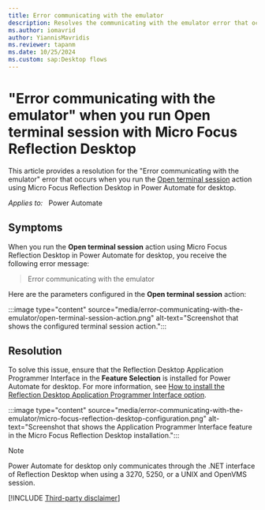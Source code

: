 ```yaml
---
title: Error communicating with the emulator
description: Resolves the communicating with the emulator error that occurs when you run the Open terminal session action in Power Automate for desktop.
ms.author: iomavrid
author: YiannisMavridis
ms.reviewer: tapanm
ms.date: 10/25/2024
ms.custom: sap:Desktop flows
---
```

# "Error communicating with the emulator" when you run Open terminal session with Micro Focus Reflection Desktop

This article provides a resolution for the "Error communicating with the emulator" error that occurs when you run the [Open terminal session](/power-automate/desktop-flows/actions-reference/terminalemulation) action using Micro Focus Reflection Desktop in Power Automate for desktop.

_Applies to:_ &nbsp; Power Automate

## Symptoms

When you run the **Open terminal session** action using Micro Focus Reflection Desktop in Power Automate for desktop, you receive the following error message:

> Error communicating with the emulator

Here are the parameters configured in the **Open terminal session** action:

:::image type="content" source="media/error-communicating-with-the-emulator/open-terminal-session-action.png" alt-text="Screenshot that shows the configured terminal session action.":::

## Resolution

To solve this issue, ensure that the Reflection Desktop Application Programmer Interface in the **Feature Selection** is installed for Power Automate for desktop. For more information, see [How to install the Reflection Desktop Application Programmer Interface option](https://portal.microfocus.com/s/article/KM000002924).

:::image type="content" source="media/error-communicating-with-the-emulator/micro-focus-reflection-desktop-configuration.png" alt-text="Screenshot that shows the Application Programmer Interface feature in the Micro Focus Reflection Desktop installation.":::

> [!NOTE]
> Power Automate for desktop only communicates through the .NET interface of Reflection Desktop when using a 3270, 5250, or a UNIX and OpenVMS session.

[!INCLUDE [Third-party disclaimer](../../../includes/third-party-disclaimer.md)]
